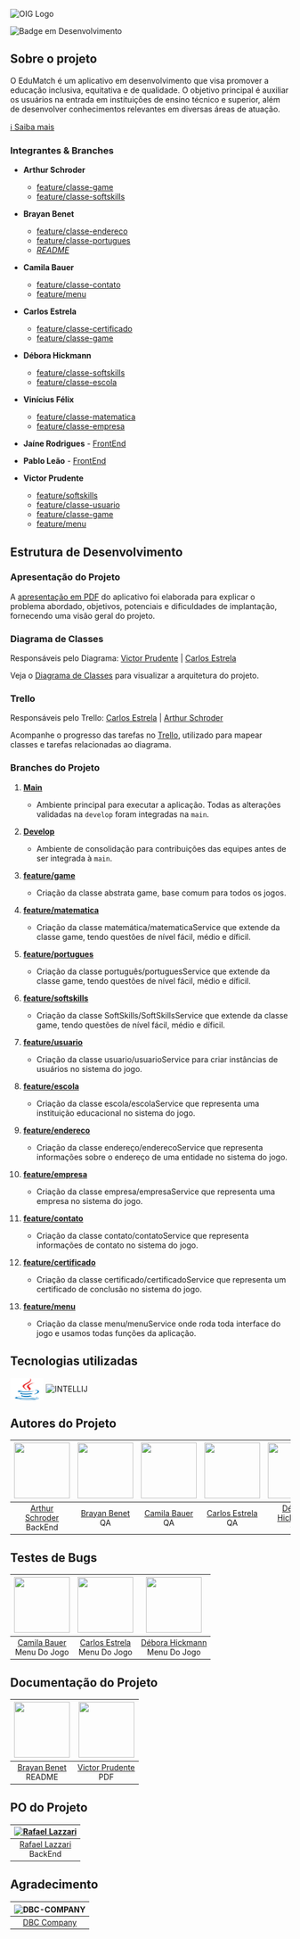 
![OIG Logo](https://media.discordapp.net/attachments/1189248506335076532/1193294742163828856/image.png?ex=65ac3154&is=6599bc54&hm=488e00b9f6f908bcf0971f18b5b5594320d3d407ad9ce5032daca4ac5c9152f2&=&format=webp&quality=lossless)

![Badge em Desenvolvimento](http://img.shields.io/static/v1?label=STATUS&message=CONCLUÍDO&color=GREEN&style=for-the-badge)

## Sobre o projeto
O EduMatch é um aplicativo em desenvolvimento que visa promover a educação inclusiva, equitativa e de qualidade. O objetivo principal é auxiliar os usuários na entrada em instituições de ensino técnico e superior, além de desenvolver conhecimentos relevantes em diversas áreas de atuação.

[:information_source: Saiba mais](https://github.com/VictorPrudente/vs13-squad9-EduMatch/blob/main/ApresentacaoPDF/EduTech%20-%20Vem%20Ser.pdf)

### Integrantes & Branches

- **Arthur Schroder**
    - [feature/classe-game](https://github.com/VictorPrudente/vs13-squad9-EduMatch/tree/refactor/classe-game)
    - [feature/classe-softskills](https://github.com/VictorPrudente/vs13-squad9-EduMatch/tree/feature/classe-softskills)

- **Brayan Benet**
    - [feature/classe-endereco](https://github.com/VictorPrudente/vs13-squad9-EduMatch/tree/feature/classe-endereco)
    - [feature/classe-portugues](https://github.com/VictorPrudente/vs13-squad9-EduMatch/tree/feature/classe-portugues)
    - [*README*](https://github.com/VictorPrudente/vs13-squad9-EduMatch/tree/README)

- **Camila Bauer**
    - [feature/classe-contato](https://github.com/VictorPrudente/vs13-squad9-EduMatch/tree/)
    - [feature/menu](https://github.com/VictorPrudente/vs13-squad9-EduMatch/tree/feature/menu)

- **Carlos Estrela**
    - [feature/classe-certificado](https://github.com/VictorPrudente/vs13-squad9-EduMatch/tree/feature/classe-certificado)
    - [feature/classe-game](https://github.com/VictorPrudente/vs13-squad9-EduMatch/tree/refactor/classe-game)

- **Débora Hickmann**
    - [feature/classe-softskills](https://github.com/VictorPrudente/vs13-squad9-EduMatch/tree/feature/classe-softskills)
    - [feature/classe-escola](https://github.com/VictorPrudente/vs13-squad9-EduMatch/tree/feature/classe-escola)

- **Vinícius Félix**
    - [feature/classe-matematica](https://github.com/VictorPrudente/vs13-squad9-EduMatch/tree/feature/classe-matematica)
    - [feature/classe-empresa](https://github.com/VictorPrudente/vs13-squad9-EduMatch/tree/feature/classe-Empresa)


- **Jaíne Rodrigues** - [FrontEnd](https://vs13-squad9-edu-match.vercel.app/)


- **Pablo Leão** - [FrontEnd](https://vs13-squad9-edu-match.vercel.app/)


- **Victor Prudente**
    - [feature/softskills](https://github.com/VictorPrudente/vs13-squad9-EduMatch/tree/feature/classe-softskills)
    - [feature/classe-usuario](https://github.com/VictorPrudente/vs13-squad9-EduMatch/tree/feature/classe-usuario)
    - [feature/classe-game](https://github.com/VictorPrudente/vs13-squad9-EduMatch/tree/refactor/classe-game)
    - [feature/menu](https://github.com/VictorPrudente/vs13-squad9-EduMatch/tree/feature/menu)

## Estrutura de Desenvolvimento

### Apresentação do Projeto
A [apresentação em PDF](https://github.com/VictorPrudente/vs13-squad9-EduMatch/blob/main/ApresentacaoPDF/EduTech%20-%20Vem%20Ser.pdf) do aplicativo foi elaborada para explicar o problema abordado, objetivos, potenciais e dificuldades de implantação, fornecendo uma visão geral do projeto.

### Diagrama de Classes
Responsáveis pelo Diagrama: [Victor Prudente](https://github.com/VictorPrudente) | [Carlos Estrela](https://github.com/carlosalbertoestrela)

Veja o [Diagrama de Classes](https://lucid.app/lucidchart/dd95fb56-046f-432b-961e-838688c5f0ae/edit?viewport_loc=-419%2C-1184%2C3126%2C1495%2C0_0&invitationId=inv_65c61243-3a73-4968-b7b7-2a581f1a69a0) para visualizar a arquitetura do projeto.

### Trello
Responsáveis pelo Trello: [Carlos Estrela](https://github.com/carlosalbertoestrela) | [Arthur Schroder](https://github.com/ArthurSchroder)

Acompanhe o progresso das tarefas no [Trello](https://trello.com/b/okeu5gWa/educamatch), utilizado para mapear classes e tarefas relacionadas ao diagrama.

### Branches do Projeto

1. [**Main**](https://github.com/VictorPrudente/vs13-squad9-EduMatch/tree/main)
    - Ambiente principal para executar a aplicação. Todas as alterações validadas na `develop` foram integradas na `main`.

2. [**Develop**](https://github.com/VictorPrudente/vs13-squad9-EduMatch/tree/Develop)
    - Ambiente de consolidação para contribuições das equipes antes de ser integrada à `main`.

3. [**feature/game**](https://github.com/VictorPrudente/vs13-squad9-EduMatch/tree/refactor/classe-game)
    - Criação da classe abstrata game, base comum para todos os jogos.

4. [**feature/matematica**](https://github.com/VictorPrudente/vs13-squad9-EduMatch/tree/feature/classe-matematica)
    - Criação da classe matemática/matematicaService que extende da classe game, tendo questões de nível fácil, médio e díficil.

5. [**feature/portugues**](https://github.com/VictorPrudente/vs13-squad9-EduMatch/tree/feature/classe-portugues)
    - Criação da classe português/portuguesService que extende da classe game, tendo questões de nível fácil, médio e díficil.

6. [**feature/softskills**](https://github.com/VictorPrudente/vs13-squad9-EduMatch/tree/feature/classe-sofskills)
    - Criação da classe SoftSkills/SoftSkillsService que extende da classe game, tendo questões de nível fácil, médio e díficil.

7. [**feature/usuario**](https://github.com/VictorPrudente/vs13-squad9-EduMatch/tree/feature/classe-usuario)
    - Criação da classe usuario/usuarioService para criar instâncias de usuários no sistema do jogo.

8. [**feature/escola**](https://github.com/VictorPrudente/vs13-squad9-EduMatch/tree/feature/classe-escola)
    - Criação da classe escola/escolaService que representa uma instituição educacional no sistema do jogo.

9. [**feature/endereco**](https://github.com/VictorPrudente/vs13-squad9-EduMatch/tree/feature/classe-endereco)
    - Criação da classe endereço/enderecoService que representa informações sobre o endereço de uma entidade no sistema do jogo.

10. [**feature/empresa**](https://github.com/VictorPrudente/vs13-squad9-EduMatch/tree/feature/classe-Empresa)
    - Criação da classe empresa/empresaService que representa uma empresa no sistema do jogo.

11. [**feature/contato**](https://github.com/VictorPrudente/vs13-squad9-EduMatch/tree/feature/classe-Contato)
    - Criação da classe contato/contatoService que representa informações de contato no sistema do jogo.

12. [**feature/certificado**](https://github.com/VictorPrudente/vs13-squad9-EduMatch/tree/feature/classe-certificado)
    - Criação da classe certificado/certificadoService que representa um certificado de conclusão no sistema do jogo.
13. [**feature/menu**](https://github.com/VictorPrudente/vs13-squad9-EduMatch/tree/feature/menu)
    - Criação da classe menu/menuService onde roda toda interface do jogo e usamos todas funções da aplicação.


## Tecnologias utilizadas
  <img align="center" alt="Rafa-Java" height="40" width="60" src="https://raw.githubusercontent.com/devicons/devicon/master/icons/java/java-original.svg">  <img align="center" alt="INTELLIJ" height="40" width="60" src="https://media.licdn.com/dms/image/C5607AQEHmg94dM0LuA/group-logo_image-shrink_92x92/0/1630999991585?e=1705280400&v=beta&t=zvl-vS3VMSYDHUWZ3Ot32Jcwx5zddSbBG0B3e-vrbdM">  

####
## Autores do Projeto

| <img src="https://media.licdn.com/dms/image/D4E03AQE-LrTH9UVR6w/profile-displayphoto-shrink_800_800/0/1692737537511?e=1709769600&v=beta&t=998PBs6Ht2ZAV3FoUq2C06cbVV-hnFYer_ZlFE9qLcI" width="100" height="100"> | <img src="https://avatars.githubusercontent.com/u/63371569?v=4" width="100" height="100"> | <img src="https://avatars.githubusercontent.com/u/112354608?v=4" width="100" height="100"> | <img src="https://avatars.githubusercontent.com/u/69488591?v=4" width="100" height="100"> | <img src="https://avatars.githubusercontent.com/u/101061552?v=4" width="100" height="100"> | <img src="https://avatars.githubusercontent.com/u/133911179?v=4" width="100" height="100"> | <img src="https://avatars.githubusercontent.com/u/93234113?v=4" width="100" height="100"> | <img src="https://media.licdn.com/dms/image/C5603AQHoRy_hhnD87A/profile-displayphoto-shrink_800_800/0/1621551129575?e=1709769600&v=beta&t=pYTRXe20pjxbK1lxOpIWPlF6kzMK-juDxLgBWQES468" width="100" height="100"> | <img src="https://avatars.githubusercontent.com/u/143949574?v=4" width="100" height="100"> |
| :---: | :---: | :---: | :---: | :---: | :---: | :---: | :---: | :---: |
| [Arthur Schroder](https://github.com/ArthurSchroder) <br> BackEnd | [Brayan Benet](https://github.com/brayanbenet) <br> QA | [Camila Bauer](https://github.com/CamilaBauer) <br> QA | [Carlos Estrela](https://github.com/carlosalbertoestrela) <br> QA | [Débora Hickmann](https://github.com/Deboraaahickmann) <br> QA | [Vinícius Félix](https://github.com/galego-vinicius) <br> BackEnd | [Jaíne Rodrigues](https://github.com/jaineRodrigues) <br> FrontEnd | [Pablo Leão](https://github.com/pablo-leao) <br> FrontEnd | [Victor Prudente](https://github.com/VictorPrudente) <br> BackEnd |

####
## Testes de Bugs

| <img src="https://avatars.githubusercontent.com/u/112354608?v=4" width="100" height="100"> | <img src="https://avatars.githubusercontent.com/u/69488591?v=4" width="100" height="100"> | <img src="https://avatars.githubusercontent.com/u/101061552?v=4" width="100" height="100"> |
| :---: | :---: | :---: |
| [Camila Bauer](https://github.com/CamilaBauer) <br> Menu Do Jogo | [Carlos Estrela](https://github.com/carlosalbertoestrela) <br> Menu Do Jogo | [Débora Hickmann](https://github.com/Deboraaahickmann) <br> Menu Do Jogo |

####
## Documentação do Projeto

| <img src="https://avatars.githubusercontent.com/u/63371569?v=4" width="100" height="100"> | <img src="https://avatars.githubusercontent.com/u/143949574?v=4" width="100" height="100"> |
| :---: | :---: |
| [Brayan Benet](https://github.com/brayanbenet) <br> README | [Victor Prudente](https://github.com/VictorPrudente) <br> PDF |

####
## PO do Projeto

| [<img src="https://media.licdn.com/dms/image/C4D03AQF4Sw88O-xuTg/profile-displayphoto-shrink_800_800/0/1646524748107?e=1710374400&v=beta&t=rk-FKjtsAGK1F6yiTRB6qzobBba4jKRzbK2gmkHDXDc" alt="Rafael Lazzari" width="100" height="100"/>](https://github.com/rflazzari) |
|:---:|
| [Rafael Lazzari](https://github.com/rflazzari) <br> BackEnd |

####
## Agradecimento
| <img align="center" alt="DBC-COMPANY" height="100" width="100" src="https://media.licdn.com/dms/image/C4D0BAQFszK2MGQUCUA/company-logo_200_200/0/1668687291660?e=1712793600&v=beta&t=lCZTO8Oys0B71J1Yt4Hc66uam-3_3gJZAyWqooiGUVc"> |
|:---:|
| [DBC Company](https://www.linkedin.com/company/dbc-company/mycompany/) |

